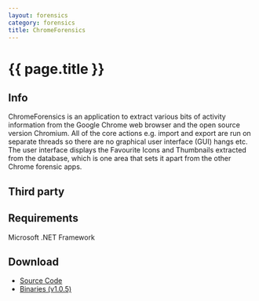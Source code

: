 ```yaml
---
layout: forensics
category: forensics
title: ChromeForensics
---
```


# {{ page.title }} #

## Info ##

ChromeForensics is an application to extract various bits of activity information from the Google Chrome web browser and the open source version Chromium. All of the core actions e.g. import and export are run on separate threads so there are no graphical user interface (GUI) hangs etc. The user interface displays the Favourite Icons and Thumbnails extracted from the database, which is one area that sets it apart from the other Chrome forensic apps.

## Third party ##

## Requirements ##

Microsoft .NET Framework 

## Download ##

- [Source Code]()
- [Binaries (v1.0.5)](/downloads/ChromeForensics.v.1.0.5.zip)
